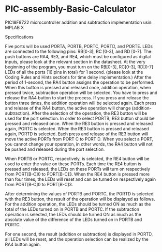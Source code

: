 # PIC-assembly-Basic-Calculator
 PIC18F8722 microcontroller addition and subtraction implementation usin MPLAB X
 
Specifications

Five ports will be used  PORTA, PORTB, PORTC, PORTD, and PORTE. LEDs are connected to the following pins: RB[0-3], RC [0-3], and RD [0-7]. The push buttons are RA4, RE3, and RE4, which must be configured as digital inputs, please look at the relevant section in the datasheet.
At the very beginning of the program, you must turn on the RB[0-3], RC[0-3], RD[0-7] LEDs of all the ports (16 pins in total) for 1 second. (please look at the Coding Rules and Hints sections for time delay implementation.)
After the period of 1-second, the RA4 button assigns the operation to be performed. When this button is pressed and released once, addition operation, when pressed twice, subtraction operation will be selected. You have to press and release the RA4 button to start the process. If you press and release the button three times, the addition operation will be selected again. Each press and release of the RA4 button, the active operation will change (addition-subtraction). After the selection of the operation, the RE3 button will be used for the port selection. In order to select PORTB, RE3 button should be pressed and released once. When the RE3 button is pressed and released again, PORTC is selected. When the RE3 button is pressed and released again, PORTD is selected. Each press and release of the RE3 button will move the active PORTs from PORT C to PORT D. When you select a PORT, you cannot change your operation, in other words, the RA4 button will not be pushed and released during the port selection.

When PORTB or PORTC, respectively, is selected, the RE4 button will be used to enter the value on these PORTs. Each time the RE4 button is pressed and released, the LEDs on these PORTs will turn on respectively from PORT[B-C]0 to PORT[B-C]3. When the RE4 button is pressed more than four times, the LEDs will reset and can be turned on respectively again from PORT[B-C]0 to PORT[B-C]3.

After determining the values of PORTB and PORTC, the PORTD is selected with the RE3 button, the result of the operation will be displayed as follows. For the addition operation, the LEDs should be turned ON as much as the total of the LEDs turned on in PORTB and PORTC. If the subtraction operation is selected, the LEDs should be turned ON as much as the absolute value of the difference of the LEDs turned on in PORTB and PORTC.

For one second, the result (addition or subtraction) is displayed in PORTD, all LEDs will be reset, and the operation selection can be realized by the RA4 button again.
